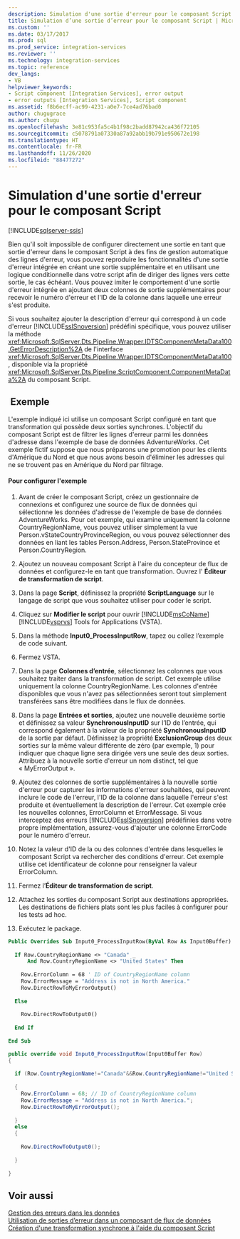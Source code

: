 ```yaml
---
description: Simulation d'une sortie d'erreur pour le composant Script
title: Simulation d’une sortie d’erreur pour le composant Script | Microsoft Docs
ms.custom: ''
ms.date: 03/17/2017
ms.prod: sql
ms.prod_service: integration-services
ms.reviewer: ''
ms.technology: integration-services
ms.topic: reference
dev_langs:
- VB
helpviewer_keywords:
- Script component [Integration Services], error output
- error outputs [Integration Services], Script component
ms.assetid: f8b6ecff-ac99-4231-a0e7-7ce4ad76bad0
author: chugugrace
ms.author: chugu
ms.openlocfilehash: 3e81c953fa5c4b1f98c2badd87942ca436f72105
ms.sourcegitcommit: c5078791a07330a87a92abb19b791e950672e198
ms.translationtype: HT
ms.contentlocale: fr-FR
ms.lasthandoff: 11/26/2020
ms.locfileid: "88477272"
---
```

# <a name="simulating-an-error-output-for-the-script-component"></a>Simulation d'une sortie d'erreur pour le composant Script

[!INCLUDE[sqlserver-ssis](../../includes/applies-to-version/sqlserver-ssis.md)]


  Bien qu'il soit impossible de configurer directement une sortie en tant que sortie d'erreur dans le composant Script à des fins de gestion automatique des lignes d'erreur, vous pouvez reproduire les fonctionnalités d'une sortie d'erreur intégrée en créant une sortie supplémentaire et en utilisant une logique conditionnelle dans votre script afin de diriger des lignes vers cette sortie, le cas échéant. Vous pouvez imiter le comportement d'une sortie d'erreur intégrée en ajoutant deux colonnes de sortie supplémentaires pour recevoir le numéro d'erreur et l'ID de la colonne dans laquelle une erreur s'est produite.  
  
 Si vous souhaitez ajouter la description d'erreur qui correspond à un code d'erreur [!INCLUDE[ssISnoversion](../../includes/ssisnoversion-md.md)] prédéfini spécifique, vous pouvez utiliser la méthode <xref:Microsoft.SqlServer.Dts.Pipeline.Wrapper.IDTSComponentMetaData100.GetErrorDescription%2A> de l'interface <xref:Microsoft.SqlServer.Dts.Pipeline.Wrapper.IDTSComponentMetaData100>, disponible via la propriété <xref:Microsoft.SqlServer.Dts.Pipeline.ScriptComponent.ComponentMetaData%2A> du composant Script.  
  
## <a name="example"></a> Exemple  
 L'exemple indiqué ici utilise un composant Script configuré en tant que transformation qui possède deux sorties synchrones. L'objectif du composant Script est de filtrer les lignes d'erreur parmi les données d'adresse dans l'exemple de base de données AdventureWorks. Cet exemple fictif suppose que nous préparons une promotion pour les clients d'Amérique du Nord et que nous avons besoin d'éliminer les adresses qui ne se trouvent pas en Amérique du Nord par filtrage.  
  
#### <a name="to-configure-the-example"></a>Pour configurer l'exemple  
  
1.  Avant de créer le composant Script, créez un gestionnaire de connexions et configurez une source de flux de données qui sélectionne les données d'adresse de l'exemple de base de données AdventureWorks. Pour cet exemple, qui examine uniquement la colonne CountryRegionName, vous pouvez utiliser simplement la vue Person.vStateCountryProvinceRegion, ou vous pouvez sélectionner des données en liant les tables Person.Address, Person.StateProvince et Person.CountryRegion.  
  
2.  Ajoutez un nouveau composant Script à l'aire du concepteur de flux de données et configurez-le en tant que transformation. Ouvrez l' **Éditeur de transformation de script**.  
  
3.  Dans la page **Script**, définissez la propriété **ScriptLanguage** sur le langage de script que vous souhaitez utiliser pour coder le script.  
  
4.  Cliquez sur **Modifier le script** pour ouvrir [!INCLUDE[msCoName](../../includes/msconame-md.md)] [!INCLUDE[vsprvs](../../includes/vsprvs-md.md)] Tools for Applications (VSTA).  
  
5.  Dans la méthode **Input0_ProcessInputRow**, tapez ou collez l’exemple de code suivant.  
  
6.  Fermez VSTA.  
  
7.  Dans la page **Colonnes d’entrée**, sélectionnez les colonnes que vous souhaitez traiter dans la transformation de script. Cet exemple utilise uniquement la colonne CountryRegionName. Les colonnes d'entrée disponibles que vous n'avez pas sélectionnées seront tout simplement transférées sans être modifiées dans le flux de données.  
  
8.  Dans la page **Entrées et sorties**, ajoutez une nouvelle deuxième sortie et définissez sa valeur **SynchronousInputID** sur l’ID de l’entrée, qui correspond également à la valeur de la propriété **SynchronousInputID** de la sortie par défaut. Définissez la propriété **ExclusionGroup** des deux sorties sur la même valeur différente de zéro (par exemple, 1) pour indiquer que chaque ligne sera dirigée vers une seule des deux sorties. Attribuez à la nouvelle sortie d'erreur un nom distinct, tel que « MyErrorOutput ».  
  
9. Ajoutez des colonnes de sortie supplémentaires à la nouvelle sortie d'erreur pour capturer les informations d'erreur souhaitées, qui peuvent inclure le code de l'erreur, l'ID de la colonne dans laquelle l'erreur s'est produite et éventuellement la description de l'erreur. Cet exemple crée les nouvelles colonnes, ErrorColumn et ErrorMessage. Si vous interceptez des erreurs [!INCLUDE[ssISnoversion](../../includes/ssisnoversion-md.md)] prédéfinies dans votre propre implémentation, assurez-vous d'ajouter une colonne ErrorCode pour le numéro d'erreur.  
  
10. Notez la valeur d'ID de la ou des colonnes d'entrée dans lesquelles le composant Script va rechercher des conditions d'erreur. Cet exemple utilise cet identificateur de colonne pour renseigner la valeur ErrorColumn.  
  
11. Fermez l’**Éditeur de transformation de script**.  
  
12. Attachez les sorties du composant Script aux destinations appropriées. Les destinations de fichiers plats sont les plus faciles à configurer pour les tests ad hoc.  
  
13. Exécutez le package.  
  
```vb  
Public Overrides Sub Input0_ProcessInputRow(ByVal Row As Input0Buffer)  
  
  If Row.CountryRegionName <> "Canada" _  
      And Row.CountryRegionName <> "United States" Then  
  
    Row.ErrorColumn = 68 ' ID of CountryRegionName column  
    Row.ErrorMessage = "Address is not in North America."  
    Row.DirectRowToMyErrorOutput()  
  
  Else  
  
    Row.DirectRowToOutput0()  
  
  End If  
  
End Sub  
```  
  
```csharp  
public override void Input0_ProcessInputRow(Input0Buffer Row)  
{  
  
  if (Row.CountryRegionName!="Canada"&&Row.CountryRegionName!="United States")  
  
  {  
    Row.ErrorColumn = 68; // ID of CountryRegionName column  
    Row.ErrorMessage = "Address is not in North America.";  
    Row.DirectRowToMyErrorOutput();  
  
  }  
  else  
  {  
  
    Row.DirectRowToOutput0();  
  
  }  
  
}  
```  
  
## <a name="see-also"></a>Voir aussi  
 [Gestion des erreurs dans les données](../../integration-services/data-flow/error-handling-in-data.md)   
 [Utilisation de sorties d’erreur dans un composant de flux de données](../../integration-services/extending-packages-custom-objects/data-flow/using-error-outputs-in-a-data-flow-component.md)   
 [Création d'une transformation synchrone à l'aide du composant Script](../../integration-services/extending-packages-scripting-data-flow-script-component-types/creating-a-synchronous-transformation-with-the-script-component.md)  
  
  
